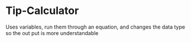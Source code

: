 # Tip-Calculator
Uses variables, run them through an equation, and changes the data type so the out put is more understandable
